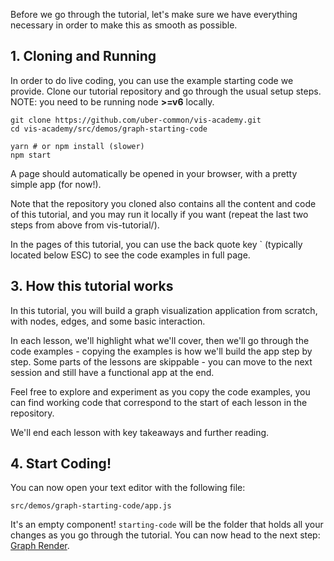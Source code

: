Before we go through the tutorial, let's make sure we have everything necessary
in order to make this as smooth as possible.

## 1. Cloning and Running

In order to do live coding, you can use the example starting code we provide.
Clone our tutorial repository and go through the usual setup steps. NOTE: you
need to be running node **>=v6** locally.
```
git clone https://github.com/uber-common/vis-academy.git
cd vis-academy/src/demos/graph-starting-code

yarn # or npm install (slower)
npm start
```

A page should automatically be opened in your browser, with a pretty simple app (for now!).

Note that the repository you cloned also contains all the content and code of this tutorial, and you may run it locally if you want (repeat the last two steps from above from vis-tutorial/).

In the pages of this tutorial, you can use the back quote key ` (typically located below ESC) to see the code examples in full page.

## 3. How this tutorial works

In this tutorial, you will build a graph visualization application from scratch, with nodes, edges, and some basic interaction. 

In each lesson, we'll highlight what we'll cover, then we'll go through the code examples - copying the examples is how we'll build the app step by step. Some parts of the lessons are skippable - you can move to the next session and still have a functional app at the end. 

Feel free to explore and experiment as you copy the code examples, you can find working code that correspond to the start of each lesson in the repository.

We'll end each lesson with key takeaways and further reading.

## 4. Start Coding!

You can now open your text editor with the following file:

```
src/demos/graph-starting-code/app.js
```

It's an empty component! `starting-code` will be the folder that holds all your
changes as you go through the tutorial. You can now head to the next step:
[Graph Render](#/graph-vis/render).
